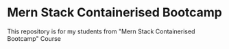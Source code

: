 
# Mern Stack Containerised Bootcamp

This repository is for my students from "Mern Stack Containerised Bootcamp" Course

